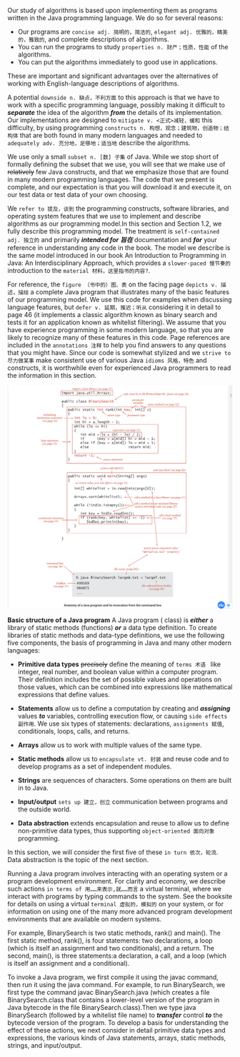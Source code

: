 Our study of algorithms is based upon implementing them as programs written in the Java programming language. We do so for several reasons:

- Our programs are `concise adj. 简明的，简洁的`, `elegant adj. 优雅的，精美的，雅致的`, and complete descriptions of algorithms.
- You can run the programs to study `properties n. 财产；性质，性能` of the algorithms.
- You can put the algorithms immediately to good use in applications.

These are important and significant advantages over the alternatives of working with English-language descriptions of algorithms.

A potential `downside n. 缺点，不利方面` to this approach is that we have to work with a specific programming language, possibly making it difficult to ***separate*** the idea of the algorithm ***from*** the details of its implementation. Our implementations are designed to `mitigate v. <正式>减轻，缓和` this difficulty, by using programming `constructs n. 构想，观念；建筑物，创造物；结构体` that are both found in many modern languages and needed to `adequately adv. 充分地，足够地；适当地` describe the algorithms.

We use only a small `subset n. [数] 子集` of Java. While we stop short of formally defining the subset that we use, you will see that we make use of ~~relatively~~ few Java constructs, and that we emphasize those that are found in many modern programming languages. The code that we present is complete, and our expectation is that you will download it and execute it, on our test data or test data of your own choosing.

We `refer to 提及，谈到` the programming constructs, software libraries, and operating system features that we use to implement and describe algorithms as our programming model.In this section and Section 1.2, we fully describe this programming model. The treatment is `self-contained adj. 独立的` and primarily ***intended for 旨在*** documentation and ***for*** your reference in understanding any code in the book. The model we describe is the same model introduced in our book An Introduction to Programming in Java: An Interdisciplinary Approach, which provides a `slower-paced 慢节奏的` introduction to the `material 材料，这里指书的内容?`.

For reference, the `figure （书中的）图、表` on the facing page `depicts v. 描述，描绘` a complete Java program that illustrates many of the basic features of our programming model. We use this code for examples when discussing language features, but `defer v. 延期，推迟；听从` considering it in detail to page 46 (it implements a classic algorithm known as binary search and tests it for an application known as whitelist filtering). We assume that you have experience programming in some modern language, so that you are likely to recognize many of these features in this code. Page references are included in the `annotations 注释` to help you find answers to any questions that you might have. Since our code is somewhat stylized and we `strive to 尽力做某事` make consistent use of various Java `idioms 风格，特色` and constructs, it is worthwhile even for experienced Java programmers to read the information in this section.

![Photo1.1.1](1.1.1.png)

**Basic structure of a Java program**
A Java program ( class) is ***either*** a library of static methods (functions) ***or*** a data type definition. To create libraries of static methods and data-type definitions, we use the following five components, the basis of programming in Java and many other modern languages:

- **Primitive data types** ~~precisely~~ define the meaning of `terms 术语 ` like integer, real number, and boolean value within a computer program. Their definition includes the set of possible values and operations on those values, which can be combined into expressions like mathematical expressions that define values.

- **Statements** allow us to define a computation by creating and ***assigning*** values ***to*** variables, controlling execution flow, or causing `side effects 副作用`. We use six types of statements: declarations, `assignments 赋值`, conditionals, loops, calls, and returns.

- **Arrays** allow us to work with multiple values of the same type.

- **Static methods** allow us to `encapsulate vt. 封装` and reuse code and to develop programs as a set of independent modules.

- **Strings** are sequences of characters. Some operations on them are built in to Java.
  
- **Input/output** `sets up 建立，创立` communication between programs and the outside world.

- **Data abstraction** extends encapsulation and reuse to allow us to define non-primitive data types, thus supporting `object-oriented 面向对象` programming.

In this section, we will consider the first five of these `in turn 依次，轮流`. Data abstraction is the topic of the next section.

Running a Java program involves interacting with an operating system or a program development environment. For clarity and economy, we describe such actions `in terms of 用……来表示,就……而言` a virtual terminal, where we interact with programs by typing commands to the system. See the booksite for details on using a virtual `terminal 虚拟的，模拟的` on your system, or for information on using one of the many more advanced program development environments that are available on modern systems.

For example, BinarySearch is two static methods, rank() and main(). The first static method, rank(), is four statements: two declarations, a loop (which is itself an assignment and two conditionals), and a return. The second, main(), is three statements:a declaration, a call, and a loop (which is itself an assignment and a conditional).

To invoke a Java program, we first compile it using the javac command, then run it using the java command. For example, to run BinarySearch, we first type the command javac BinarySearch.java (which creates a file BinarySearch.class that contains a lower-level version of the program in Java bytecode in the file BinarySearch.class).Then we type java BinarySearch (followed by a whitelist file name) to ***transfer*** control ***to*** the bytecode version of the program. To develop a basis for understanding the effect of these actions, we next consider in detail primitive data types and expressions, the various kinds of Java statements, arrays, static methods, strings, and input/output.